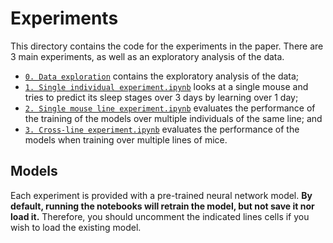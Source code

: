 # Experiments

This directory contains the code for the experiments in the paper. There are 3 main experiments, as well as an
exploratory analysis of the data.

- [`0. Data exploration`](0.%20Data%20exploration.ipynb) contains the exploratory analysis of the data;
- [`1. Single individual experiment.ipynb`](1.%20Single%20individual%20experiment.ipynb) looks at a single mouse and
  tries to predict its sleep stages over 3 days by learning over 1 day;
- [`2. Single mouse line experiment.ipynb`](2.%20Single%20mouse%20line%20experiment.ipynb) evaluates the performance of
  the training of the models over multiple individuals of the same line; and
- [`3. Cross-line experiment.ipynb`](3.%20Cross-line%20experiment.ipynb) evaluates the performance of the models when
  training over multiple lines of mice.

## Models

Each experiment is provided with a pre-trained neural network model. **By default, running the notebooks will retrain the model, but not save it nor load it.**
Therefore, you should uncomment the indicated lines cells if you wish to load the existing model.
